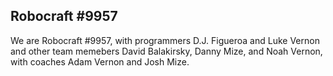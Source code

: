 ## Robocraft #9957

We are Robocraft #9957, with programmers D.J. Figueroa and Luke Vernon and other team memebers David Balakirsky, Danny Mize, and Noah Vernon, with coaches Adam Vernon and Josh Mize.
